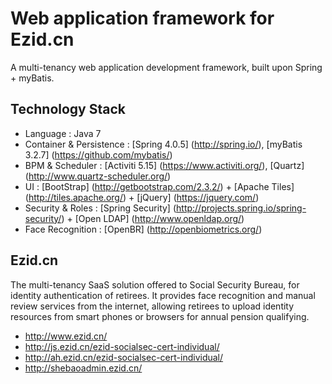 
# Web application framework for Ezid.cn

A multi-tenancy web application development framework, built upon Spring + myBatis. 

## Technology Stack

- Language : Java 7
- Container & Persistence : [Spring 4.0.5] (http://spring.io/), [myBatis 3.2.7] (https://github.com/mybatis/)
- BPM & Scheduler : [Activiti 5.15] (https://www.activiti.org/), [Quartz] (http://www.quartz-scheduler.org/)
- UI : [BootStrap] (http://getbootstrap.com/2.3.2/) + [Apache Tiles] (http://tiles.apache.org/) + [jQuery] (https://jquery.com/)
- Security & Roles : [Spring Security] (http://projects.spring.io/spring-security/) + [Open LDAP] (http://www.openldap.org/)
- Face Recognition : [OpenBR] (http://openbiometrics.org/)

## Ezid.cn

The multi-tenancy SaaS solution offered to Social Security Bureau, for identity authentication of retirees. It provides face recognition and manual review services from the internet, allowing retirees to upload identity resources from smart phones or browsers for annual pension qualifying.

- http://www.ezid.cn/
- http://js.ezid.cn/ezid-socialsec-cert-individual/
- http://ah.ezid.cn/ezid-socialsec-cert-individual/
- http://shebaoadmin.ezid.cn/

